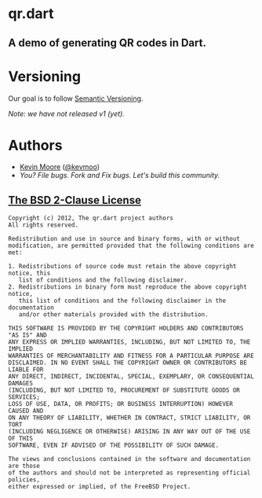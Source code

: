 # qr.dart
## A demo of generating QR codes in Dart.

# Versioning

Our goal is to follow [Semantic Versioning](http://semver.org/).

_Note: we have not released v1 (yet)._

# Authors
 * [Kevin Moore](https://github.com/kevmoo) ([@kevmoo](http://twitter.com/kevmoo))
 * _You? File bugs. Fork and Fix bugs. Let's build this community._

## [The BSD 2-Clause License](http://www.opensource.org/licenses/bsd-license.php)

    Copyright (c) 2012, The qr.dart project authors
    All rights reserved.

    Redistribution and use in source and binary forms, with or without
    modification, are permitted provided that the following conditions are met:

    1. Redistributions of source code must retain the above copyright notice, this
       list of conditions and the following disclaimer.
    2. Redistributions in binary form must reproduce the above copyright notice,
       this list of conditions and the following disclaimer in the documentation
       and/or other materials provided with the distribution.

    THIS SOFTWARE IS PROVIDED BY THE COPYRIGHT HOLDERS AND CONTRIBUTORS "AS IS" AND
    ANY EXPRESS OR IMPLIED WARRANTIES, INCLUDING, BUT NOT LIMITED TO, THE IMPLIED
    WARRANTIES OF MERCHANTABILITY AND FITNESS FOR A PARTICULAR PURPOSE ARE
    DISCLAIMED. IN NO EVENT SHALL THE COPYRIGHT OWNER OR CONTRIBUTORS BE LIABLE FOR
    ANY DIRECT, INDIRECT, INCIDENTAL, SPECIAL, EXEMPLARY, OR CONSEQUENTIAL DAMAGES
    (INCLUDING, BUT NOT LIMITED TO, PROCUREMENT OF SUBSTITUTE GOODS OR SERVICES;
    LOSS OF USE, DATA, OR PROFITS; OR BUSINESS INTERRUPTION) HOWEVER CAUSED AND
    ON ANY THEORY OF LIABILITY, WHETHER IN CONTRACT, STRICT LIABILITY, OR TORT
    (INCLUDING NEGLIGENCE OR OTHERWISE) ARISING IN ANY WAY OUT OF THE USE OF THIS
    SOFTWARE, EVEN IF ADVISED OF THE POSSIBILITY OF SUCH DAMAGE.

    The views and conclusions contained in the software and documentation are those
    of the authors and should not be interpreted as representing official policies,
    either expressed or implied, of the FreeBSD Project.
